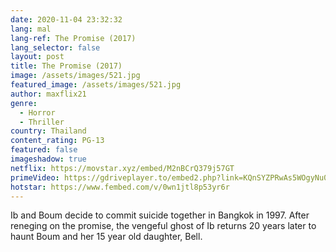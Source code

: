 ```yaml
---
date: 2020-11-04 23:32:32
lang: mal
lang-ref: The Promise (2017)
lang_selector: false
layout: post
title: The Promise (2017)
image: /assets/images/521.jpg
featured_image: /assets/images/521.jpg
author: maxflix21
genre:
  - Horror
  - Thriller
country: Thailand
content_rating: PG-13
featured: false
imageshadow: true
netflix: https://movstar.xyz/embed/M2nBCrQ379j57GT
primeVideo: https://gdriveplayer.to/embed2.php?link=KQnSYZPRwAs5WOgyNu0saAY9bR8rzAiw5ZcCEgGrn3h2yJnZKEw4I0zLNur9G4cAjEz1bRDYZgoMZIltZuxcYJ%252BOWX0D4%252BtUs8JtjRjNdwFd3InwsGdODeofOz7FxwbaCTSShpKDJ6FzMTXlDcXlbepSi8M4YQKk3ZhOYF46d2yLonftwwXFldnRESFBMJFSE%253D
hotstar: https://www.fembed.com/v/0wn1jtl8p53yr6r
---
```

Ib and Boum decide to commit suicide together in Bangkok in 1997. After reneging on the promise, the vengeful ghost of Ib returns 20 years later to haunt Boum and her 15 year old daughter, Bell.